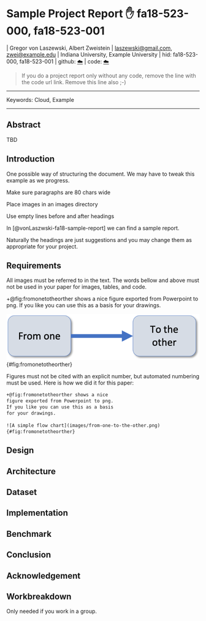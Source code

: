 # Sample Project Report :hand: fa18-523-000, fa18-523-001

| Gregor von Laszewski, Albert Zweistein
| laszewski@gmail.com, zwei@example.edu
| Indiana University, Example University
| hid: fa18-523-000, fa18-523-001
| github: [:cloud:](https://github.com/cloudmesh-community/proceedings-fa18/blob/master/project-report/report.md)
| code: [:cloud:](https://github.com/cloudmesh-community/proceedings-fa18/blob/master/project-code)

> If you do a project report only without any code, remove the line
> with the code url link. Remove this line also ;-)

---

Keywords: Cloud, Example

---

## Abstract

TBD

## Introduction

One possible way of structuring the document.
We may have to tweak this example as we progress.

Make sure paragraphs are 80 chars wide 

Place images in an images directory

Use empty lines before and after headings

In [@vonLaszwski-fa18-sample-report] we can find a sample report.

Naturally the headings are just suggestions and you may change them as
appropriate for your project.

## Requirements

All images must be referred to in the text. The words bellow and above
must not be used in your paper for images, tables, and code.

+@fig:fromonetotheorther shows a nice figure exported from Powerpoint
to png. If you like you can use this as a basis for your drawings.

![A simple flow chart](images/from-one-to-the-other.png){#fig:fromonetotheorther}

Figures must not be cited with an explicit number, but automated
numbering must be used. Here is how we did it for this paper:

```
+@fig:fromonetotheorther shows a nice
figure exported from Powerpoint to png.
If you like you can use this as a basis
for your drawings.

![A simple flow chart](images/from-one-to-the-other.png){#fig:fromonetotheorther}
```

## Design 

## Architecture

## Dataset

## Implementation

## Benchmark

## Conclusion

## Acknowledgement

## Workbreakdown

Only needed if you work in a group.

